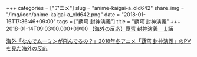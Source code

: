 +++
categories = ["アニメ"]
slug = "anime-kaigai-a_old642"
share_img = "/img/icon/anime-kaigai-a_old642.png"
date = "2018-01-16T17:36:46+09:00"
tags = ["覇穹 封神演義"]
title = "覇穹 封神演義"
+++
<span class="update-time">2018-01-14T09:03:00.000+09:00</span> <a href="http://animekaigai.blogspot.com/2018/01/hakyuhousinengi-1.html" rel="nofollow" target="_blank" title="【海外の反応】覇穹 封神演義　１話">【海外の反応】覇穹 封神演義　１話</a>



<a href="http://www.nonyaku.site/archives/6247200.html" rel="nofollow" target="_blank" title="海外「なんでムーミンが飛んでるの？」2018年冬アニメ「覇穹 封神演義」のPVを見た海外の反応">海外「なんでムーミンが飛んでるの？」2018年冬アニメ「覇穹 封神演義」のPVを見た海外の反応</a>
